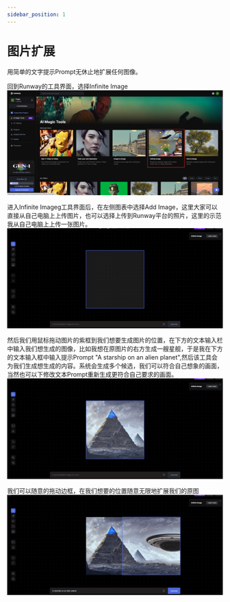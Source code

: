 ```yaml
---
sidebar_position: 1
---
```



# 图片扩展

用简单的文字提示Prompt无休止地扩展任何图像。

回到Runway的工具界面，选择Infinite Image
![describe1](./img/img14.png)


进入Infinite Imageg工具界面后，在左侧图表中选择Add Image，这里大家可以直接从自己电脑上上传图片，也可以选择上传到Runway平台的照片，这里的示范我从自己电脑上上传一张图片。
![describe1](./img/gif17.gif)

然后我们用鼠标拖动图片的紫框到我们想要生成图片的位置，在下方的文本输入栏中输入我们想生成的图像，比如我想在原图片的右方生成一艘星舰，于是我在下方的文本输入框中输入提示Prompt "A starship on an alien planet",然后该工具会为我们生成想生成的内容。系统会生成多个候选，我们可以符合自己想象的画面，当然也可以下修改文本Prompt重新生成更符合自己要求的画面。
![describe1](./img/gif18.gif)


我们可以随意的拖动边框，在我们想要的位置随意无限地扩展我们的原图
![describe1](./img/gif19.gif)
